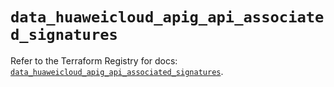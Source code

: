 # `data_huaweicloud_apig_api_associated_signatures`

Refer to the Terraform Registry for docs: [`data_huaweicloud_apig_api_associated_signatures`](https://registry.terraform.io/providers/huaweicloud/huaweicloud/1.71.1/docs/data-sources/apig_api_associated_signatures).
